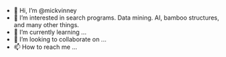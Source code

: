 - 👋 Hi, I’m @mickvinney
- 👀 I’m interested in search programs. Data mining. AI, bamboo structures, and many other things.
- 🌱 I’m currently learning ...
- 💞️ I’m looking to collaborate on ...
- 📫 How to reach me ...

<!---
mickvinney/mickvinney is a ✨ special ✨ repository because its `README.md` (this file) appears on your GitHub profile.
You can click the Preview link to take a look at your changes.
--->
